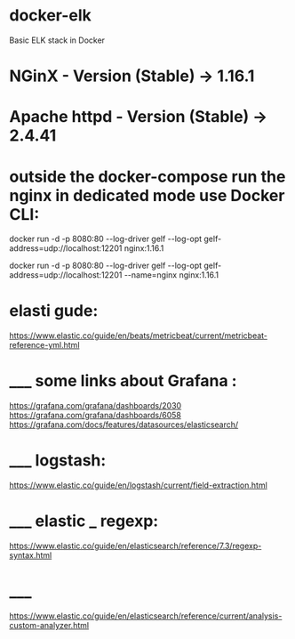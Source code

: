 # docker-elk
Basic ELK stack in Docker

# NGinX - Version (Stable) -> 1.16.1

# Apache httpd - Version (Stable) -> 2.4.41

# outside the docker-compose run the nginx in dedicated mode use Docker CLI:
docker run -d -p 8080:80 --log-driver gelf --log-opt gelf-address=udp://localhost:12201 nginx:1.16.1

docker run -d -p 8080:80 --log-driver gelf --log-opt gelf-address=udp://localhost:12201 --name=nginx nginx:1.16.1

# elasti gude:
https://www.elastic.co/guide/en/beats/metricbeat/current/metricbeat-reference-yml.html

# ___ some links about Grafana :
https://grafana.com/grafana/dashboards/2030
https://grafana.com/grafana/dashboards/6058
https://grafana.com/docs/features/datasources/elasticsearch/

# ___ logstash:
https://www.elastic.co/guide/en/logstash/current/field-extraction.html

# ___ elastic _ regexp:
https://www.elastic.co/guide/en/elasticsearch/reference/7.3/regexp-syntax.html

# ___ 
https://www.elastic.co/guide/en/elasticsearch/reference/current/analysis-custom-analyzer.html